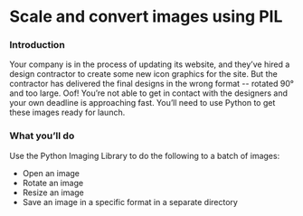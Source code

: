 # Scale and convert images using PIL

### Introduction

Your company is in the process of updating its website, and they’ve hired a design contractor to create some new icon graphics for the site. But the contractor has delivered the final designs in the wrong format -- rotated 90° and too large. Oof! You’re not able to get in contact with the designers and your own deadline is approaching fast. You’ll need to use Python to get these images ready for launch.

### What you’ll do

Use the Python Imaging Library to do the following to a batch of images:

- Open an image
- Rotate an image
- Resize an image
- Save an image in a specific format in a separate directory 
